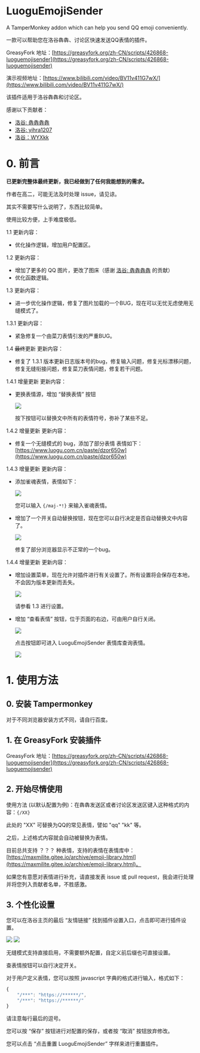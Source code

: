 # LuoguEmojiSender

A TamperMonkey addon which can help you send QQ emoji conveniently.

一款可以帮助您在洛谷犇犇、讨论区快速发送QQ表情的插件。

GreasyFork 地址：[https://greasyfork.org/zh-CN/scripts/426868-luoguemojisender](https://greasyfork.org/zh-CN/scripts/426868-luoguemojisender)

演示视频地址：[https://www.bilibili.com/video/BV11v411G7wX/](https://www.bilibili.com/video/BV11v411G7wX/)

该插件适用于洛谷犇犇和讨论区。

感谢以下贡献者：
- [洛谷: 犇犇犇犇](https://www.luogu.com.cn/user/35998)
- [洛谷: yihra1207](https://www.luogu.com.cn/discuss/show/208902)
- [洛谷：WYXkk](https://www.luogu.com.cn/user/130151)

# 0. 前言

**已更新完整体最终更新，我已经做到了任何我能想到的需求。**

作者在高二，可能无法及时处理 issue，请见谅。

其实不需要写什么说明了，东西比较简单。

使用比较方便，上手难度极低。

1.1 更新内容：

- 优化操作逻辑，增加用户配置区。

1.2 更新内容：

- 增加了更多的 QQ 图片，更改了图床（感谢 [洛谷: 犇犇犇犇](https://www.luogu.com.cn/user/35998) 的贡献）
- 优化函数逻辑。

1.3 更新内容：

- 进一步优化操作逻辑，修复了图片加载的一个BUG，现在可以无忧无虑使用无缝模式了。

1.3.1 更新内容：

- 紧急修复一个由菜刀表情引发的严重BUG。

1.4 ~~最终~~更新 更新内容：
- 修复了 1.3.1 版本更新日志版本号的bug，修复输入问题，修复光标漂移问题，修复无缝衔接问题，修复菜刀表情问题，修复若干问题。

1.4.1 增量更新 更新内容：

- 更换表情源，增加 “替换表情” 按钮 

    ![](https://z3.ax1x.com/2021/05/30/2VSGDA.png)

    按下按钮可以替换文中所有的表情符号，弥补了某些不足。

1.4.2 增量更新 更新内容：

- 修复一个无缝模式的 bug，添加了部分表情 表情如下：[https://www.luogu.com.cn/paste/dzor650w](https://www.luogu.com.cn/paste/dzor650w)

1.4.3 增量更新 更新内容：

- 添加雀魂表情，表情如下：

    ![](https://cdn.jsdelivr.net/gh/BoringHacker/cdn/emojis/majsoul/table.png)

    您可以输入 `{/maj-*!}` 来输入雀魂表情。

- 增加了一个开关自动替换按钮，现在您可以自行决定是否自动替换文中内容了。

    ![](https://z3.ax1x.com/2021/06/09/2ye7OP.png)

    修复了部分浏览器显示不正常的一个bug。

1.4.4 增量更新 更新内容：

- 增加设置菜单，现在允许对插件进行有关设置了。所有设置将会保存在本地，不会因为版本更新而丢失。

    ![](https://z3.ax1x.com/2021/06/14/2T6jWF.png)

    请参看 1.3 进行设置。

- 增加 “查看表情” 按钮，位于页面的右边，可由用户自行关闭。

    ![](https://z3.ax1x.com/2021/06/14/2TcbXd.png)

    点击按钮即可进入 LuoguEmojiSender 表情库查询表情。

    ![](https://z3.ax1x.com/2021/06/14/2TggC8.png)

# 1. 使用方法

## 0. 安装 Tampermonkey

对于不同浏览器安装方式不同，请自行百度。

## 1. 在 GreasyFork 安装插件

GreasyFork 地址：[https://greasyfork.org/zh-CN/scripts/426868-luoguemojisender](https://greasyfork.org/zh-CN/scripts/426868-luoguemojisender)

## 2. 开始尽情使用

使用方法 (以默认配置为例)：在犇犇发送区或者讨论区发送区键入这种格式的内容：`{/XX}`

此处的 "XX" 可替换为QQ的常见表情，譬如 "qq" "kk" 等。

之后，上述格式内容就会自动被替换为表情。

目前总共支持 ？？？ 种表情，支持的表情在表情库中：    [https://maxmilite.gitee.io/archive/emoji-library.html](https://maxmilite.gitee.io/archive/emoji-library.html)。

如果您有意愿对表情进行补充，请直接发表 issue 或 pull request，我会进行处理并将您列入贡献者名单，不胜感激。

## 3. 个性化设置

您可以在洛谷主页的最后 “友情链接” 找到插件设置入口，点击即可进行插件设置。

![](https://z3.ax1x.com/2021/06/14/2T6jWF.png) ![](https://z3.ax1x.com/2021/06/14/2Tcdwq.png)

无缝模式支持直接启用，不需要额外配置，自定义前后缀也可直接设置。

查表情按钮可以自行决定开关。

对于用户定义表情，您可以按照 javascript 字典的格式进行输入，格式如下：

```javascript
{
    "/***": "https://******/", 
    "/***": "https://******/"
}
```

请注意每行最后的逗号。

您可以按 “保存” 按钮进行对配置的保存，或者按 “取消” 按钮放弃修改。

您可以点击 “点击重置 LuoguEmojiSender” 字样来进行重置插件。